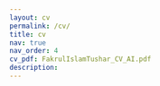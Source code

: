 ```yaml
---
layout: cv
permalink: /cv/
title: cv
nav: true
nav_order: 4
cv_pdf: FakrulIslamTushar_CV_AI.pdf
description: 
---
```

